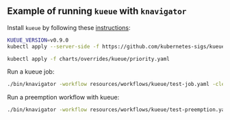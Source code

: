 ## Example of running `kueue` with `knavigator`

Install `kueue` by following these [instructions](https://kueue.sigs.k8s.io/docs/installation/):

```bash
KUEUE_VERSION=v0.9.0
kubectl apply --server-side -f https://github.com/kubernetes-sigs/kueue/releases/download/${KUEUE_VERSION}/manifests.yaml

kubectl apply -f charts/overrides/kueue/priority.yaml
```

Run a kueue job: 
```bash
./bin/knavigator -workflow resources/workflows/kueue/test-job.yaml -cleanup
```

Run a preemption workflow with kueue: 
```bash
./bin/knavigator -workflow resources/workflows/kueue/test-preemption.yaml -cleanup
```
